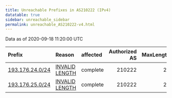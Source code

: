 ```yaml
---
title: Unreachable Prefixes in AS210222 (IPv4)
datatable: true
sidebar: unreachable_sidebar
permalink: unreachable_AS210222-v4.html
---
```


Data as of 2020-09-18 11:20:00 UTC


<div class="datatable-begin"></div>

| Prefix                                                   | Reason                                                                                                     | affected   |   Authorized AS |   MaxLength | Anchor                                         |   unreachable /24s |
|:---------------------------------------------------------|:-----------------------------------------------------------------------------------------------------------|:-----------|----------------:|------------:|:-----------------------------------------------|-------------------:|
| [193.176.24.0/24](https://stat.ripe.net/193.176.24.0/24) | [INVALID LENGTH](https://rpki-validator.ripe.net/announcement-preview?asn=AS210222&prefix=193.176.24.0/24) | complete   |          210222 |          22 | [RIPE](unreachable_RIPE_NCC_RPKI_Root-v4.html) |                  1 |
| [193.176.25.0/24](https://stat.ripe.net/193.176.25.0/24) | [INVALID LENGTH](https://rpki-validator.ripe.net/announcement-preview?asn=AS210222&prefix=193.176.25.0/24) | complete   |          210222 |          22 | [RIPE](unreachable_RIPE_NCC_RPKI_Root-v4.html) |                  1 |

<div class="datatable-end"></div>